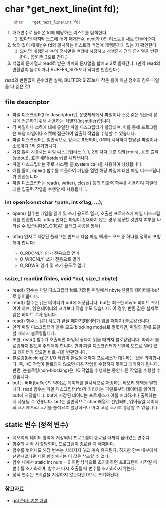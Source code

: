 # char *get_next_line(int fd);

```c
	char	*get_next_line(int fd)
```

1. 매개변수로 들어온 fd에 해당하는 리스트를 탐색한다.
	1. 없다면 마지막 노드에 fd가 매개변수, next가 0인 리스트를 새로 만들어준다.
2. fd의 값이 매개변수 fd와 일치하는 리스트의 백업에 개행문자가 있는 지 확인한다.
	1. 있다면 개행문자 후의 문자열을 백업에 저장하고 개행문자 전의 문자열을 반환한다. (없다면 3으로 간다.)
3. 백업의 문자열과 read로 받은 버퍼의 문자열을 합치고 2로 돌아간다. (만약 read의 반환값이 음수이거나 BUFFER_SIZE보다 작다면 반환한다.)

read의 반환값이 음수라면 실패, BUFFER_SIZE보다 작은 음이 아닌 정수의 경우 파일을 다 읽은 것!
## file descriptor

- 파일 디스크립터(file descriptor)란, 운영체제에서 파일이나 소켓 같은 입출력 장치에 접근하기 위해 사용하는 식별자(identifier)입니다.
- 각 파일이나 소켓에 대해 유일한 파일 디스크립터가 할당되며, 이를 통해 프로그램은 해당 파일이나 소켓에 접근하여 입출력 작업을 수행할 수 있습니다.
- 파일 디스크립터는 일반적으로 정수로 표현되며, 0부터 시작하여 할당된 파일이나 소켓마다 1씩 증가합니다.
- 가장 많이 사용되는 파일 디스크립터는 0, 1, 2로 각각 표준 입력(stdin), 표준 출력(stdout), 표준 에러(stderr)를 나타냅니다.
- 파일 디스크립터는 주로 시스템 콜(system call)을 사용하여 생성됩니다.
- 예를 들어, open() 함수를 호출하여 파일을 열면 해당 파일에 대한 파일 디스크립터가 반환됩니다.
- 파일 디스크립터는 read(), write(), close() 등의 입출력 함수를 사용하여 파일에 대한 입출력 작업을 수행할 때 사용됩니다.

### int	open(const char *path, int oflag, ...);

- open() 함수는 파일을 읽기 및 쓰기 용도로 열고, 호출한 프로세스에 파일 디스크립터를 반환합니다. oflag 인자는 파일이 존재하지 않는 경우 생성할 것인지 여부를 나타낼 수 있습니다(O_CREAT 플래그 사용을 통해)
- oflag 인자로 지정된 플래그는 반드시 다음 파일 액세스 모드 중 하나를 정확히 포함해야 합니다:

	- O_RDONLY: 읽기 전용으로 열기
	- O_WRONLY: 쓰기 전용으로 열기
	- O_RDWR: 읽기 및 쓰기 용도로 열기

### ssize_t	read(int fildes, void *buf, size_t nbyte)

- read() 함수는 파일 디스크립터 fd로 지정된 파일에서 nbyte 만큼의 데이터를 buf로 읽어옵니다.
- read() 함수는 읽은 데이터가 buf에 저장됩니다. buf는 최소한 nbyte 바이트 크기여야 하며, 읽은 데이터의 크기보다 작을 수도 있습니다. 이 경우, 반환 값은 실제로 읽은 바이트 수가 됩니다.
- read() 함수는 읽기 시도가 끝날 때까지(데이터가 읽힐 때까지) 블로킹됩니다.
- 만약 파일 디스크립터가 블록 모드(blocking mode)로 열렸다면, 파일의 끝에 도달할 때까지 블로킹됩니다.
- 또한, read() 함수가 호출되면 파일의 끝까지 읽을 때까지 블로킹됩니다. 따라서 블로킹하지 않도록 주의해야 합니다. 만약 파일 디스크립터가 넌블록 모드로 열려 있고 데이터가 없으면 바로 -1을 반환합니다.
- 블로킹(blocking)은 I/O 작업이 완료될 때까지 프로세스가 대기하는 것을 의미합니다. 즉, I/O 작업이 완료되지 않으면 다른 작업을 수행하지 못하고 대기하게 됩니다. 반면, 논블로킹(non-blocking)은 I/O 작업을 수행하는 동안 다른 작업을 수행할 수 있습니다.
- buf는 버퍼(buffer)의 약어로, 데이터를 일시적으로 저장하는 메모리 영역을 말합니다. read 함수는 파일 디스크립터(fd)가 가리키는 파일로부터 데이터를 읽어와 buf에 저장합니다. buf에 저장된 데이터는 프로세스가 이를 처리하거나 출력하는 데 사용될 수 있습니다. buf는 일반적으로 char 배열로 선언되며, 읽어들일 데이터의 크기에 따라 크기를 동적으로 할당하거나 미리 고정 크기로 할당할 수 있습니다.

## static 변수 (정적 변수)

- 메모리의 데이터 영역에 저장되어 프로그램이 종료될 때까지 남아있는 변수다.
- 함수의 시작 시 할당되며, 프로그램이 종료될 때 해제된다.
- 함수를 벗어나도 해당 변수는 사라지지 않고 계속 유지된다. 하지만 함수 내부에서 선언되었다면 다른 함수에서는 이 값을 참조할 수 없다.
- 함수 내에서 static int num = 0 이런 방식으로 초기화하면 프로그램이 시작될 때 변수를 초기화하며, 함수가 다시 호출될 때 변수를 초기화하지 않는다.
- 정적 변수는 초기값을 지정하지 않는다면 0으로 초기화된다.

### 참고자료
* [gnl 준비: 기본 개념](https://velog.io/@pig005/gnl-%EC%A4%80%EB%B9%84-%EA%B8%B0%EB%B3%B8-%EA%B0%9C%EB%85%90)
